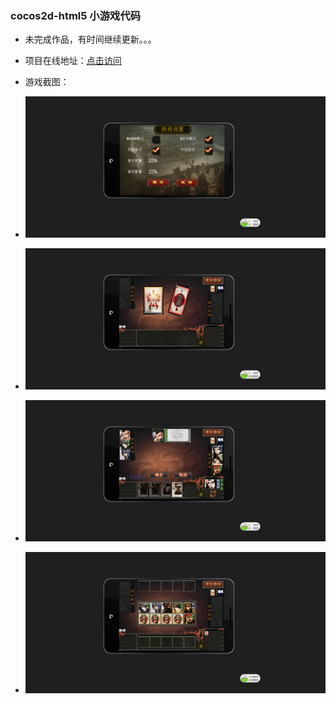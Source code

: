 ### cocos2d-html5 小游戏代码

* 未完成作品，有时间继续更新。。。
*  项目在线地址：[点击访问](http://wteamxq.com/threeKingdoms/) 

* 游戏截图：
* ![游戏设置](https://github.com/wteam-xq/LTK/blob/master/s_game_setting.png)
* ![游戏开始](https://github.com/wteam-xq/LTK/blob/master/s_game_start.png)
* ![游戏初始化卡牌](https://github.com/wteam-xq/LTK/blob/master/s_init_card.png)
* ![选择武将](https://github.com/wteam-xq/LTK/blob/master/s_sel_hero.png)
